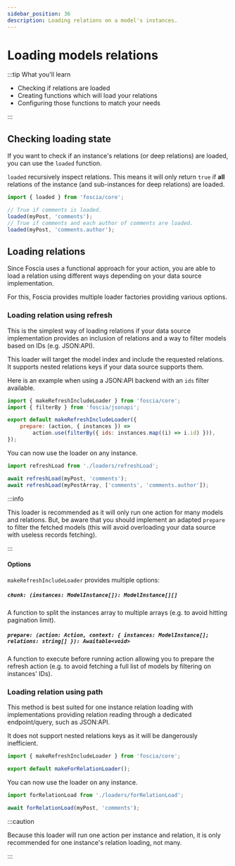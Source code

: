 ```yaml
---
sidebar_position: 36
description: Loading relations on a model's instances.
---
```


# Loading models relations

:::tip What you'll learn

-   Checking if relations are loaded
-   Creating functions which will load your relations
-   Configuring those functions to match your needs

:::

## Checking loading state

If you want to check if an instance's relations (or deep relations) are loaded,
you can use the `loaded` function.

`loaded` recursively inspect relations. This means it will only return `true` if
**all** relations of the instance (and sub-instances for deep relations) are
loaded.

```javascript
import { loaded } from 'foscia/core';

// True if comments is loaded.
loaded(myPost, 'comments');
// True if comments and each author of comments are loaded.
loaded(myPost, 'comments.author');
```

## Loading relations

Since Foscia uses a functional approach for your action, you are able to load a
relation using different ways depending on your data source implementation.

For this, Foscia provides multiple loader factories providing various options.

### Loading relation using refresh

This is the simplest way of loading relations if your data source implementation
provides an inclusion of relations and a way to filter models based on IDs (e.g.
JSON:API).

This loader will target the model index and include the requested relations. It
supports nested relations keys if your data source supports them.

Here is an example when using a JSON:API backend with an `ids` filter available.

```javascript title="loaders/refreshLoad.ts"
import { makeRefreshIncludeLoader } from 'foscia/core';
import { filterBy } from 'foscia/jsonapi';

export default makeRefreshIncludeLoader({
    prepare: (action, { instances }) =>
        action.use(filterBy({ ids: instances.map((i) => i.id) })),
});
```

You can now use the loader on any instance.

```javascript
import refreshLoad from './loaders/refreshLoad';

await refreshLoad(myPost, 'comments');
await refreshLoad(myPostArray, ['comments', 'comments.author']);
```

:::info

This loader is recommended as it will only run one action for many models and
relations. But, be aware that you should implement an adapted `prepare` to
filter the fetched models (this will avoid overloading your data source with
useless records fetching).

:::

#### Options

`makeRefreshIncludeLoader` provides multiple options:

##### `chunk: (instances: ModelInstance[]): ModelInstance[][]`

A function to split the instances array to multiple arrays (e.g. to avoid
hitting pagination limit).

##### `prepare: (action: Action, context: { instances: ModelInstance[]; relations: string[] }): Awaitable<void>`

A function to execute before running action allowing you to prepare the refresh
action (e.g. to avoid fetching a full list of models by filtering on instances'
IDs).

### Loading relation using path

This method is best suited for one instance relation loading with
implementations providing relation reading through a dedicated endpoint/query,
such as JSON:API.

It does not support nested relations keys as it will be dangerously inefficient.

```javascript title="loaders/forRelationLoad.ts"
import { makeRefreshIncludeLoader } from 'foscia/core';

export default makeForRelationLoader();
```

You can now use the loader on any instance.

```javascript
import forRelationLoad from './loaders/forRelationLoad';

await forRelationLoad(myPost, 'comments');
```

:::caution

Because this loader will run one action per instance and relation, it is only
recommended for one instance's relation loading, not many.

:::
